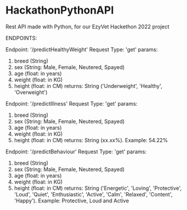# HackathonPythonAPI
Rest API made with Python, for our EzyVet Hackethon 2022 project


ENDPOINTS:

Endpoint: '/predictHealthyWeight'
Request Type: 'get'
params: 
1. breed (String)
2. sex (String: Male, Female, Neutered, Spayed)
3. age (float: in years)
4. weight (float:  in KG)
5. height (float: in CM)
returns: String ('Underweight', 'Healthy', 'Overweight')

Endpoint: '/predictIllness'
Request Type: 'get'
params: 
1. breed (String)
2. sex (String: Male, Female, Neutered, Spayed)
3. age (float: in years)
4. weight (float:  in KG)
5. height (float: in CM)
returns: String (xx.xx%). Example: 54.22%

Endpoint: '/predictBehaviour'
Request Type: 'get'
params: 
1. breed (String)
2. sex (String: Male, Female, Neutered, Spayed)
3. age (float: in years)
4. weight (float:  in KG)
5. height (float: in CM)
returns: String ('Energetic', 'Loving', 'Protective', 'Loud', 'Quiet', 'Enthusiastic', 'Active', 'Calm', 'Relaxed', 'Content', 'Happy'). Example: Protective, Loud and Active

